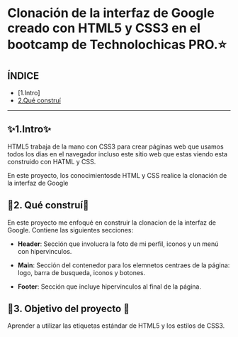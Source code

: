 # Clonación de la interfaz de Google creado con HTML5 y CSS3 en el bootcamp de Technolochicas PRO.⭐

## ÍNDICE 

* [1.Intro]
* [2.Qué construí](#)


****

## ✨1.Intro✨
HTML5 trabaja de la mano con CSS3 para crear páginas web que usamos todos los dias en el navegador incluso este sitio web que estas viendo esta construido con HATML y CSS.

En este proyecto, los conocimientosde HTML y CSS realice la clonación de la interfaz de Google 

## 🌟2. Qué construí🌟
En este proyecto me enfoqué en construir la clonacion de la interfaz de Google.
Contiene las siguientes secciones:

* **Header**: Sección que involucra la foto de mi perfil, iconos y un menú con hipervinculos.

* **Main**: Sección del contenedor para los elemnetos centraes de la página: logo, barra de busqueda, iconos y botones.

* **Footer**: Sección que incluye hipervinculos al final de la página.

## 💫3. Objetivo del proyecto 💫
Aprender a utilizar las etiquetas estándar de HTML5 y los estilos de CSS3.
